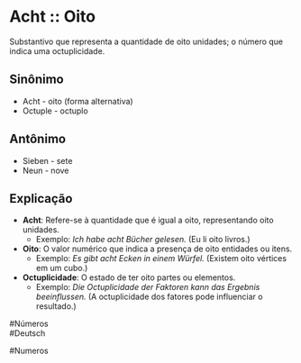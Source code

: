 # Acht :: Oito
Substantivo que representa a quantidade de oito unidades; o número que indica uma octuplicidade.

## Sinônimo
- Acht - oito (forma alternativa)  
- Octuple - octuplo  

## Antônimo
- Sieben - sete  
- Neun - nove  

## Explicação
- **Acht**: Refere-se à quantidade que é igual a oito, representando oito unidades.
  - Exemplo: *Ich habe acht Bücher gelesen.* (Eu li oito livros.)
- **Oito**: O valor numérico que indica a presença de oito entidades ou itens.
  - Exemplo: *Es gibt acht Ecken in einem Würfel.* (Existem oito vértices em um cubo.)
- **Octuplicidade**: O estado de ter oito partes ou elementos.
  - Exemplo: *Die Octuplicidade der Faktoren kann das Ergebnis beeinflussen.* (A octuplicidade dos fatores pode influenciar o resultado.)

#Números  
#Deutsch


#Numeros